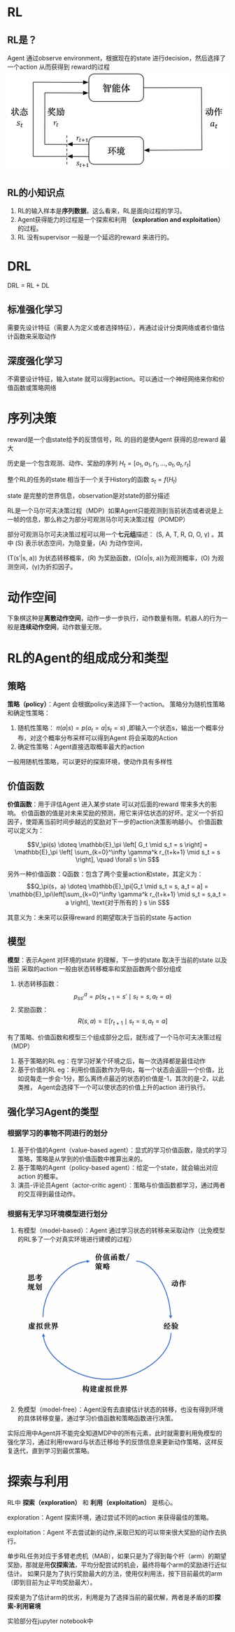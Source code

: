 # RL

## RL是？

Agent 通过observe environment，根据现在的state 进行decision，然后选择了一个action 从而获得到 reward的过程
![RL示意图](../image/img.png "RL示意图")

## RL的小知识点

1. RL的输入样本是**序列数据**，这么看来，RL是面向过程的学习。
2. Agent获得能力的过程是一个探索和利用 **（exploration and exploitation）** 的过程。
3. RL 没有supervisor 一般是一个延迟的reward 来进行的。

# DRL

DRL = RL + DL

## 标准强化学习

需要先设计特征（需要人为定义或者选择特征），再通过设计分类网络或者价值估计函数来采取动作

## 深度强化学习

不需要设计特征，输入state 就可以得到action。可以通过一个神经网络来你和价值函数或策略网络

# 序列决策

reward是一个由state给予的反馈信号，RL 的目的是使Agent 获得的总reward 最大

历史是一个包含观测、动作、奖励的序列
$H_t = [o_1, a_1, r_1, \ldots, o_t, a_t, r_t]$

整个RL的任务的state 相当于一个关于History的函数
$s_t = f(H_t)$

state 是完整的世界信息，observation是对state的部分描述

RL是一个马尔可夫决策过程（MDP）如果Agent只能观测到当前状态或者说是上一帧的信息，那么称之为部分可观测马尔可夫决策过程（POMDP）

部分可观测马尔可夫决策过程可以用一个**七元组**描述： \(S, A, T, R, Ω, O, γ\) 。其中 \(S\) 表示状态空间，为隐变量，\(A\) 为动作空间，

\(T(s′|s, a)\) 为状态转移概率，\(R\) 为奖励函数，\(Ω(o|s, a)\)为观测概率，\(O\) 为观测空间，\(γ\)为折扣因子。

# 动作空间

下象棋这种是**离散动作空间**，动作一步一步执行，动作数量有限。机器人的行为一般是**连续动作空间**，动作数量无限。

# RL的Agent的组成成分和类型

## 策略

**策略（policy）**：Agent 会根据policy来选择下一个action。
策略分为随机性策略和确定性策略：

1. 随机性策略：
   $\pi(a|s) = p(a_t = a|s_t = s)$
   ,即输入一个状态s，输出一个概率分布，对这个概率分布采样可以得到Agent 将会采取的Action
2. 确定性策略：Agent直接选取概率最大的action

一般用随机性策略，可以更好的探索环境，使动作具有多样性

## 价值函数

**价值函数**：用于评估Agent 进入某步state 可以对后面的reward 带来多大的影响。
价值函数的值是对未来奖励的预测，用它来评估状态的好坏。定义一个折扣因子，使距离当前时间步越远的奖励对下一步的action决策影响越小。
价值函数可以定义为：

$$V_\pi(s) \doteq \mathbb{E}_\pi \left[ G_t \mid s_t = s \right] = \mathbb{E}_\pi \left[ \sum_{k=0}^\infty \gamma^k r_{t+k+1} \mid s_t = s \right], \quad \forall s \in S$$

另外一种价值函数：Q函数：包含了两个变量action和state，其定义为：
$$Q_\pi(s，a) \doteq \mathbb{E}_\pi[G_t \mid s_t = s, a_t = a] = \mathbb{E}_\pi\left[\sum_{k=0}^\infty \gamma^k r_{t+k+1} \mid s_t = s,a_t = a \right], \text{对于所有的 } s \in S$$

其意义为：未来可以获得reward 的期望取决于当前的state 与action

## 模型

**模型**：表示Agent 对环境的state 的理解，下一步的state 取决于当前的state 以及当前 采取的action
一般由状态转移概率和奖励函数两个部分组成

1. 状态转移函数： 
   $$
   p_{ss'}^a = p(s_{t+1} = s' \mid s_t = s, a_t = a)
   $$
2. 奖励函数：
   $$
   R(s, a) = \mathbb{E}[r_{t+1} \mid s_t = s, a_t = a]
   $$

有了策略、价值函数和模型三个组成部分之后，就形成了一个马尔可夫决策过程（MDP）

1. 基于策略的RL
   eg：在学习好某个环境之后，每一次选择都是最佳动作
2. 基于价值的RL
   eg：利用价值函数作为导向，每一个状态会返回一个价值，比如说每走一步会-1分，那么离终点最近的状态的价值是-1，其次的是-2，以此类推，
   Agent会选择下一个可以使状态的价值上升的action 进行执行。

## 强化学习Agent的类型

### 根据学习的事物不同进行的划分

1. 基于价值的Agent（value-based agent）：显式的学习价值函数，隐式的学习策略，策略是从学到的价值函数中推算出来的。
2. 基于策略的Agent（policy-based agent）：给定一个state，就会输出对应action 的概率。
3. 演员-评论员Agent（actor-critic agent）：策略与价值函数都学习，通过两者的交互得到最佳动作。

### 根据有无学习环境模型进行划分

1. 有模型（model-based）：Agent 通过学习状态的转移来采取动作（比免模型的RL多了一个对真实环境进行建模的过程）
   ![有模型强化学习的过程](../image/model_based_RL.png "有模型强化学习的过程")
2. 免模型（model-free）：Agent没有去直接估计状态的转移，也没有得到环境的具体转移变量，通过学习价值函数和策略函数进行决策。

实际应用中Agent并不能完全知道MDP中的所有元素，此时就需要利用免模型的强化学习，通过利用reward与状态迁移给予的反馈信息来更新动作策略，这样反复迭代，直到学习到最优策略。

# 探索与利用

RL中 **探索（exploration）** 和 **利用（exploitation）** 是核心。

exploration：Agent 探索环境，通过尝试不同的action 来获得最佳的策略。

exploitation：Agent 不去尝试新的动作,采取已知的可以带来很大奖励的动作去执行。

单步RL任务对应于多臂老虎机（MAB），如果只是为了得到每个杆（arm）的期望奖励，那就是用**仅探索法**，平均分配尝试的机会，最终将每个arm的奖励进行近似估计。
如果只是为了执行奖励最大的方法，使用仅利用法，按下目前最优的arm（即到目前为止平均奖励最大）。

探索是为了估计arm的优劣，利用是为了选择当前的最优解，两者是矛盾的即**探索-利用窘境**

实验部分在jupyter notebook中
